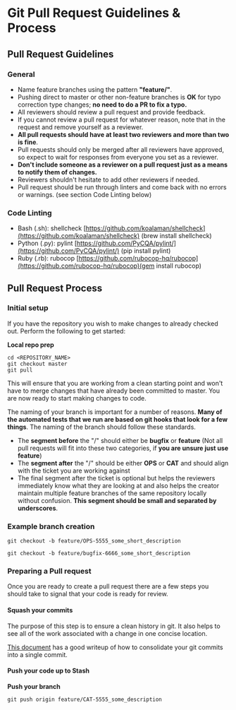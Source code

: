 # Git Pull Request Guidelines & Process

## Pull Request Guidelines

### General

* Name feature branches using the pattern **"feature/<JIRA ticket or feature name>"**.
* Pushing direct to master or other non-feature branches is **OK** for typo correction type changes; **no need to do a PR to fix a typo.**
* All reviewers should review a pull request and provide feedback.
* If you cannot review a pull request for whatever reason, note that in the request and remove yourself as a reviewer.
* **All pull requests should have at least two reviewers and more than two is fine**.
* Pull requests should only be merged after all reviewers have approved, so expect to wait for responses from everyone you set as a reviewer.
* **Don't include someone as a reviewer on a pull request just as a means to notify them of changes.**
* Reviewers shouldn't hesitate to add other reviewers if needed.
* Pull request should be run through linters and come back with no errors or warnings. (see section Code Linting below)

### Code Linting

* Bash (.sh):  shellcheck [https://github.com/koalaman/shellcheck](https://github.com/koalaman/shellcheck) (brew install shellcheck)
* Python (.py): pylint [https://github.com/PyCQA/pylint/](https://github.com/PyCQA/pylint/) (pip install pylint)
* Ruby (.rb): rubocop [https://github.com/rubocop-hq/rubocop](https://github.com/rubocop-hq/rubocop)(gem install rubocop)

## Pull Request Process

### Initial setup

If you have the repository you wish to make changes to already checked out. Perform the following to get started:

**Local repo prep**

```
cd <REPOSITORY_NAME>
git checkout master
git pull
```

This will ensure that you are working from a clean starting point and won't have to merge changes that have already been committed to master. You are now ready to start making changes to code.

The naming of your branch is important for a number of reasons. **Many of the automated tests that we run are based on git hooks that look for a few things**. The naming of the branch should follow these standards.

* The **segment before** the "/" should either be **bugfix** or **feature** (Not all pull requests will fit into these two categories, if **you are unsure just use feature**)
* The **segment after** the "/" should be either **OPS** or **CAT** and should align with the ticket you are working against
* The final segment after the ticket is optional but helps the reviewers immediately know what they are looking at and also helps the creator maintain multiple feature branches of the same repository locally without confusion. **This segment should be small and separated by underscores**.


### Example branch creation

```
git checkout -b feature/OPS-5555_some_short_description
```

```
git checkout -b feature/bugfix-6666_some_short_description
```

### Preparing a Pull request

Once you are ready to create a pull request there are a few steps you should take to signal that your code is ready for review.

#### Squash your commits

The purpose of this step is to ensure a clean history in git. It also helps to see all of the work associated with a change in one concise location.


[This document](https://git-scm.com/book/en/v2/Git-Tools-Rewriting-History) has a good writeup of how to consolidate your git commits into a single commit.

#### Push your code up to Stash

**Push your branch**

```
git push origin feature/CAT-5555_some_description
```


